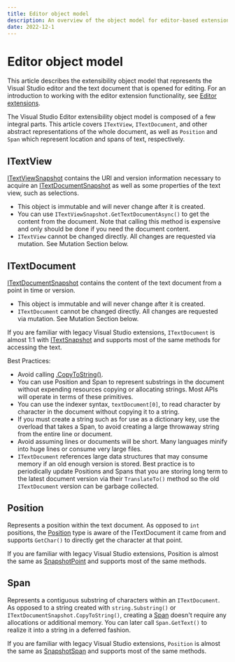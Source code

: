 ```yaml
---
title: Editor object model
description: An overview of the object model for editor-based extensions
date: 2022-12-1
---
```


# Editor object model

This article describes the extensibility object model that represents the Visual Studio editor and the text document that is opened for editing. For an introduction to working with the editor extension functionality, see [Editor extensions](editor.md).

The Visual Studio Editor extensibility object model is composed of a few integral parts. This article covers `ITextView`, `ITextDocument`, and other abstract representations of the whole document, as well as `Position` and `Span` which represent location and spans of text, respectively.

## ITextView

[ITextViewSnapshot](./../../api/Microsoft.VisualStudio.Extensibility.Editor.md#T-Microsoft-VisualStudio-Extensibility-Editor-UI-ITextViewSnapshot) contains the URI and version information necessary to acquire an [ITextDocumentSnapshot](./../../api/Microsoft.VisualStudio.Extensibility.Editor.md##T-Microsoft-VisualStudio-Extensibility-Editor-Data-ITextDocumentSnapshot) as well
as some properties of the text view, such as selections.

- This object is immutable and will never change after it is created.
- You can use `ITextViewSnapshot.GetTextDocumentAsync()` to get the content from the document. Note that calling this method is
  expensive and only should be done if you need the document content.
- `ITextView` cannot be changed directly. All changes are requested via mutation. See Mutation Section below.

## ITextDocument

[ITextDocumentSnapshot](./../../api/Microsoft.VisualStudio.Extensibility.Editor.md##T-Microsoft-VisualStudio-Extensibility-Editor-Data-ITextDocumentSnapshot) contains the content of the text document from a point in time or version.

- This object is immutable and will never change after it is created.
- `ITextDocument` cannot be changed directly. All changes are requested via mutation. See Mutation Section below.

If you are familiar with legacy Visual Studio extensions, `ITextDocument` is almost 1:1 with
[ITextSnapshot](https://docs.microsoft.com/dotnet/api/microsoft.visualstudio.text.itextsnapshot?view=visualstudiosdk-2019) and supports most of the same methods for accessing the text.

Best Practices:
  - Avoid calling [.CopyToString()](./../../api/Microsoft.VisualStudio.Extensibility.Editor.md#M-Microsoft-VisualStudio-Extensibility-Editor-Data-ITextDocumentSnapshot-CopyToString).
  - You can use Position and Span to represent substrings in the document without expending resources copying or allocating strings. Most APIs will operate in terms of these primitives.
  - You can use the indexer syntax, `textDocument[0]`, to read character by character in the document without copying it to a string.
  - If you must create a string such as for use as a dictionary key, use the overload that takes a Span, to avoid creating a large throwaway string from the entire line or document.
  - Avoid assuming lines or documents will be short. Many languages minify into huge lines or consume very large files.
  - `ITextDocument` references large data structures that may consume memory if an old enough version is stored. Best practice is to periodically update Positions and Spans that you are storing long term to the latest document version via their `TranslateTo()` method so the old `ITextDocument` version can be garbage collected.

## Position

Represents a position within the text document. As opposed to `int` positions, the [Position](./../../api/Microsoft.VisualStudio.Extensibility.Editor.md#position-type) type
is aware of the ITextDocument it came from and supports `GetChar()` to directly get the character at that point.

If you are familiar with legacy Visual Studio extensions, Position is almost the same as
[SnapshotPoint](https://docs.microsoft.com/dotnet/api/microsoft.visualstudio.text.snapshotpoint?view=visualstudiosdk-2019) and supports most of the same methods.

## Span

Represents a contiguous substring of characters within an `ITextDocument`. As opposed to a string created with
`string.Substring()` or `ITextDocumentSnapshot.CopyToString()`, creating a [Span](./../../api/Microsoft.VisualStudio.Extensibility.Editor.md#span-type) doesn't require any allocations or additional memory. You can later call `Span.GetText()` to realize it into a string in a deferred fashion.

If you are familiar with legacy Visual Studio extensions, `Position` is almost the same as
[SnapshotSpan](https://docs.microsoft.com/dotnet/api/microsoft.visualstudio.text.snapshotSpan?view=visualstudiosdk-2019) and supports most of the same methods.
